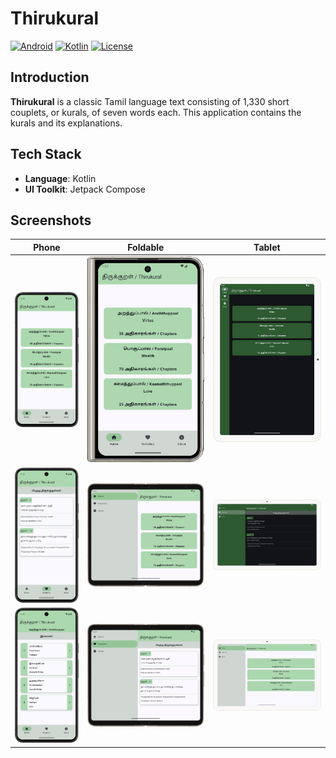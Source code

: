# Thirukural

[![Android](https://img.shields.io/badge/platform-Android-green.svg)](https://www.android.com/)
[![Kotlin](https://img.shields.io/badge/Kotlin-1.9.0-blue.svg)](https://kotlinlang.org/)
[![License](https://img.shields.io/badge/license-MIT-blue.svg)](https://opensource.org/licenses/MIT)

## Introduction

**Thirukural** is a classic Tamil language text consisting of 1,330 short couplets, or kurals, of seven words each. This application contains the kurals and its explanations.

## Tech Stack

- **Language**: Kotlin
- **UI Toolkit**: Jetpack Compose

## Screenshots
|                       Phone                        |                     Foldable                      |                        Tablet                        |
|:--------------------------------------------------:|:-------------------------------------------------:|:----------------------------------------------------:|
|           <img src=assets/phone_1.png />           |           <img src=assets/fold_1.png />           |           <img src=assets/tablet_1.png />            |
|           <img src=assets/phone_2.png />           |           <img src=assets/fold_2.png />           |           <img src=assets/tablet_2.png />            |
|           <img src=assets/phone_3.png />           |           <img src=assets/fold_3.png />           |           <img src=assets/tablet_3.png />            |
